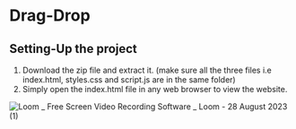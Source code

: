 # Drag-Drop
## Setting-Up the project
1. Download the zip file and extract it. (make sure all the three files i.e index.html, styles.css and script.js are in the same folder)
2. Simply open the index.html file in any web browser to view the website. 

![Loom _ Free Screen   Video Recording Software _ Loom - 28 August 2023 (1)](https://github.com/nandinip10/drag-drop/assets/85482570/b7b82939-fd1d-42de-bf55-053e0561cdaa)

